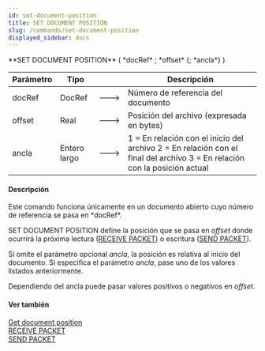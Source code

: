 ```yaml
---
id: set-document-position
title: SET DOCUMENT POSITION
slug: /commands/set-document-position
displayed_sidebar: docs
---
```


<!--REF #_command_.SET DOCUMENT POSITION.Syntax-->**SET DOCUMENT POSITION** ( *docRef* ; *offset* {; *ancla*} )<!-- END REF-->
<!--REF #_command_.SET DOCUMENT POSITION.Params-->
| Parámetro | Tipo |  | Descripción |
| --- | --- | --- | --- |
| docRef | DocRef | &#x1F852; | Número de referencia del documento |
| offset | Real | &#x1F852; | Posición del archivo (expresada en bytes) |
| ancla | Entero largo | &#x1F852; | 1 = En relación con el inicio del archivo 2 = En relación con el final del archivo 3 = En relación con la posición actual |

<!-- END REF-->

#### Descripción 

<!--REF #_command_.SET DOCUMENT POSITION.Summary-->Este comando funciona únicamente en un documento abierto cuyo número de referencia se pasa en *docRef*.<!-- END REF--> 

SET DOCUMENT POSITION define la posición que se pasa en *offset* donde ocurrirá la próxima lectura ([RECEIVE PACKET](receive-packet.md "RECEIVE PACKET")) o escritura ([SEND PACKET](send-packet.md "SEND PACKET")).

Si omite el parámetro opcional *ancla*, la posición es relativa al inicio del documento. Si especifica el parámetro *ancla*, pase uno de los valores listados anteriormente. 

Dependiendo del ancla puede pasar valores positivos o negativos en *offset*.

#### Ver también 

[Get document position](get-document-position.md)  
[RECEIVE PACKET](receive-packet.md)  
[SEND PACKET](send-packet.md)  
